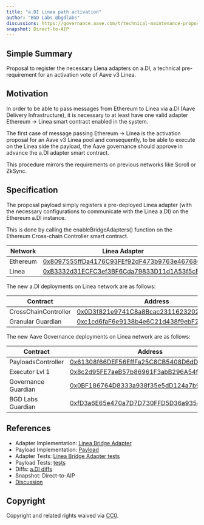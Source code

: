 ```yaml
---
title: "a.DI Linea path activation"
author: "BGD Labs @bgdlabs"
discussions: https://governance.aave.com/t/technical-maintenance-proposals/15274/56
snapshot: Direct-to-AIP
---
```


## Simple Summary

Proposal to register the necessary Liena adapters on a.DI, a technical pre-requirement for an activation vote of Aave v3 Linea.

## Motivation

In order to be able to pass messages from Ethereum to Linea via a.DI (Aave Delivery Infrastructure), it is necessary to at least have one valid adapter Ethereum → Linea smart contract enabled in the system.

The first case of message passing Ethereum → Linea is the activation proposal for an Aave v3 Linea pool and consequently, to be able to execute on the Linea side the payload, the Aave governance should approve in advance the a.DI adapter smart contract.

This procedure mirrors the requirements on previous networks like Scroll or ZkSync.

## Specification

The proposal payload simply registers a pre-deployed Linea adapter (with the necessary configurations to communicate with the Linea a.DI) on the Ethereum a.DI instance.

This is done by calling the enableBridgeAdapters() function on the Ethereum Cross-chain Controller smart contract.

| Network  | Linea Adapter                                                                                                            |
| -------- | ------------------------------------------------------------------------------------------------------------------------ |
| Ethereum | [0x8097555ffDa4176C93FEf92dF473b9763e467686](https://etherscan.io/address/0x8097555ffDa4176C93FEf92dF473b9763e467686)    |
| Linea    | [0xB3332d31ECFC3ef3BF6Cda79833D11d1A53f5cE6](https://lineascan.build/address/0xB3332d31ECFC3ef3BF6Cda79833D11d1A53f5cE6) |

The new a.DI deployments on Linea network are as follows:

| Contract             | Address                                                                                                                     |
| -------------------- | --------------------------------------------------------------------------------------------------------------------------- |
| CrossChainController | [0x0D3f821e9741C8a8Bcac231162320251Db0cdf52](https://era.zksync.network/address/0x0D3f821e9741C8a8Bcac231162320251Db0cdf52) |
| Granular Guardian    | [0xc1cd6faF6e9138b4e6C21d438f9ebF2bd6F6cA16](https://lineascan.build/address/0xc1cd6faF6e9138b4e6C21d438f9ebF2bd6F6cA16)    |

The new Aave Governance deployments on Linea network are as follows:

| Contract            | Address                                                                                                                  |
| ------------------- | ------------------------------------------------------------------------------------------------------------------------ |
| PayloadsController  | [0x61308f66DEF56EffFa25C8CB5408D6dDdB450149](https://lineascan.build/address/0x61308f66DEF56EffFa25C8CB5408D6dDdB450149) |
| Executor Lvl 1      | [0x8c2d95FE7aeB57b86961F3abB296A54f0ADb7F88](https://lineascan.build/address/0x8c2d95FE7aeB57b86961F3abB296A54f0ADb7F88) |
| Governance Guardian | [0x0BF186764D8333a938f35e5dD124a7b9b9dccDF9](https://lineascan.build/address/0x0BF186764D8333a938f35e5dD124a7b9b9dccDF9) |
| BGD Labs Guardian   | [0xfD3a6E65e470a7D7D730FFD5D36a9354E8F9F4Ea](https://lineascan.build/address/0xfD3a6E65e470a7D7D730FFD5D36a9354E8F9F4Ea) |

## References

- Adapter Implementation: [Linea Bridge Adapter](https://github.com/bgd-labs/aave-delivery-infrastructure/blob/239475f03956173abb5e09df31ed748f996c5944/src/contracts/adapters/linea/LineaAdapter.sol)
- Payload Implementation: [Payload](https://github.com/bgd-labs/adi-deploy/blob/e75bde29ab3824fd7533d111651c8c108010723b/scripts/payloads/adapters/ethereum/Ethereum_Activate_Lina_Bridge_Adapter_Payload.s.sol)
- Adapter Tests: [Linea Bridge Adapter tests](https://github.com/bgd-labs/aave-delivery-infrastructure/blob/239475f03956173abb5e09df31ed748f996c5944/tests/adapters/LineaAdapter.t.sol)
- Payload Tests: [tests](https://github.com/bgd-labs/adi-deploy/blob/e75bde29ab3824fd7533d111651c8c108010723b/tests/payloads/ethereum/AddLineaPathTest.t.sol)
- Diffs: [a.DI diffs](https://github.com/bgd-labs/adi-deploy/commit/bf1b830150ec38138d6ffb39d287bc889054c65f#diff-7918ccb77189a37fc1206fa85d2b01945dc79e5f5224c8850018da970c556756)
- Snapshot: Direct-to-AIP
- [Discussion](https://governance.aave.com/t/technical-maintenance-proposals/15274/56)

## Copyright

Copyright and related rights waived via [CC0](https://creativecommons.org/publicdomain/zero/1.0/).
